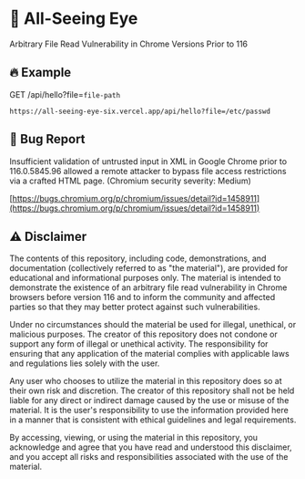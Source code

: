 # 👀 All-Seeing Eye

Arbitrary File Read Vulnerability in Chrome Versions Prior to 116

## 🔥 Example

GET /api/hello?file=`file-path`

```
https://all-seeing-eye-six.vercel.app/api/hello?file=/etc/passwd
```

## 🐛 Bug Report

Insufficient validation of untrusted input in XML in Google Chrome prior to 116.0.5845.96 allowed a remote attacker to bypass file access restrictions via a crafted HTML page. (Chromium security severity: Medium)

[https://bugs.chromium.org/p/chromium/issues/detail?id=1458911](https://bugs.chromium.org/p/chromium/issues/detail?id=1458911)


## ⚠️ Disclaimer

The contents of this repository, including code, demonstrations, and documentation (collectively referred to as "the material"), are provided for educational and informational purposes only. The material is intended to demonstrate the existence of an arbitrary file read vulnerability in Chrome browsers before version 116 and to inform the community and affected parties so that they may better protect against such vulnerabilities.

Under no circumstances should the material be used for illegal, unethical, or malicious purposes. The creator of this repository does not condone or support any form of illegal or unethical activity. The responsibility for ensuring that any application of the material complies with applicable laws and regulations lies solely with the user.

Any user who chooses to utilize the material in this repository does so at their own risk and discretion. The creator of this repository shall not be held liable for any direct or indirect damage caused by the use or misuse of the material. It is the user's responsibility to use the information provided here in a manner that is consistent with ethical guidelines and legal requirements.

By accessing, viewing, or using the material in this repository, you acknowledge and agree that you have read and understood this disclaimer, and you accept all risks and responsibilities associated with the use of the material.